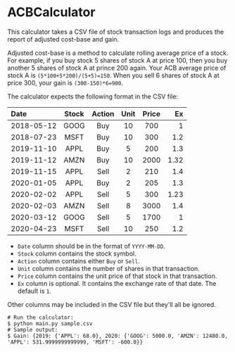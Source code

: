 # ACBCalculator
This calculator takes a CSV file of stock transaction logs and produces the report of
adjusted cost-base and gain.

Adjusted cost-base is a method to calculate rolling average price of a stock. For
example, if you buy stock 5 shares of stock A at price 100, then you buy another 5
shares of stock A at prince 200 again. Your ACB average price of stock A is
`(5*100+5*200)/(5+5)=150`. When you sell 6 shares of stock A at price 300, your gain
is `(300-150)*6=900`.

The calculator expects the following format in the CSV file:

| Date       | Stock  | Action | Unit    | Price    | Ex     |
| :--------- | :----: | :----: | :-----: | :------: | -----: |
| 2018-05-12 | GOOG   | Buy    | 10      | 700      | 1      |
| 2018-07-23 | MSFT   | Buy    | 10      | 300      | 1.2    |
| 2019-11-10 | APPL   | Buy    | 5       | 200      | 1.3    |
| 2019-11-12 | AMZN   | Buy    | 10      | 2000     | 1.32   |
| 2019-11-15 | APPL   | Sell   | 2       | 210      | 1.4    |
| 2020-01-05 | APPL   | Buy    | 2       | 205      | 1.3    |
| 2020-02-02 | APPL   | Sell   | 5       | 300      | 1.23   |
| 2020-02-03 | AMZN   | Sell   | 8       | 3000     | 1.4    |
| 2020-03-12 | GOOG   | Sell   | 5       | 1700     | 1      |
| 2020-04-23 | MSFT   | Sell   | 10      | 250      | 1.2    |

* `Date` column should be in the format of `YYYY-MM-DD`.
* `Stock` column contains the stock symbol.
* `Action` column contains either `Buy` or `Sell`.
* `Unit` column contains the number of shares in that transaction.
* `Price` column contains the unit price of that stock in that transaction.
* `Ex` column is optional. It contains the exchange rate of that date. The default is `1`.

Other columns may be included in the CSV file but they'll all be ignored.

```
# Run the calculator:
$ python main.py sample.csv
# Sample output:
$ Gain: {2019: {'APPL': 68.0}, 2020: {'GOOG': 5000.0, 'AMZN': 12480.0, 'APPL': 531.9999999999999, 'MSFT': -600.0}}
```